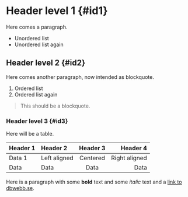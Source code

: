 Header level 1 {#id1}
=====================

Here comes a paragraph.

* Unordered list
* Unordered list again



Header level 2 {#id2}
---------------------

Here comes another paragraph, now intended as blockquote.

1. Ordered list
2. Ordered list again

> This should be a blockquote.



### Header level 3 {#id3}

Here will be a table.

| Header 1 | Header 2     | Header 3 | Header 4      |
|----------|:-------------|:--------:|--------------:|
| Data 1   | Left aligned | Centered | Right aligned |
| Data     | Data         | Data     | Data          |

Here is a paragraph with some **bold** text and some *italic* text and a [link to dbwebb.se](http://dbwebb.se).
